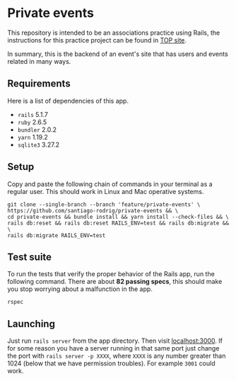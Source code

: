 # Private events

This repository is intended to be an associations practice using Rails,
the instructions for this practice project can be found in
[TOP site](https://www.theodinproject.com/courses/ruby-on-rails/lessons/associations).

In summary, this is the backend of an event's site that has users and events
related in many ways.

## Requirements

Here is a list of dependencies of this app.

- `rails` 5.1.7
- `ruby` 2.6.5
- `bundler` 2.0.2
- `yarn` 1.19.2
- `sqlite3` 3.27.2

## Setup

Copy and paste the following chain of commands in your terminal as a regular
user. This should work in Linux and Mac operative systems.

```shell
git clone --single-branch --branch 'feature/private-events' \
https://github.com/santiago-rodrig/private-events && \
cd private-events && bundle install && yarn install --check-files && \
rails db:reset && rails db:reset RAILS_ENV=test && rails db:migrate && \
rails db:migrate RAILS_ENV=test
```

## Test suite

To run the tests that verify the proper behavior of the Rails app, run the
following command. There are about **82 passing specs**, this should make you
stop worrying about a malfunction in the app.

```shell
rspec
```

## Launching

Just run `rails server` from the app directory. Then visit
[localhost:3000](http://localhost:3000/). If for some reason you have a server
running in that same port just change the port with `rails server -p XXXX`,
where `XXXX` is any number greater than 1024 (below that we have permission
troubles). For example `3001` could work.
